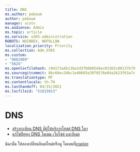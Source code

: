 ```yaml
---
title: DNS
ms.author: pebaum
author: pebaum
manager: scotv
ms.audience: Admin
ms.topic: article
ms.service: o365-administration
ROBOTS: NOINDEX, NOFOLLOW
localization_priority: Priority
ms.collection: Adm_O365
ms.custom:
- "9002909"
- "5625"
ms.openlocfilehash: c94173a4b13be2d3fb0b05d4ec03365c00137b79
ms.sourcegitcommit: 8bc60ec34bc1e40685e3976576e04a2623f63a7c
ms.translationtype: MT
ms.contentlocale: th-TH
ms.lasthandoff: 04/15/2021
ms.locfileid: "51815013"
---
```

# <a name="dns"></a>DNS

- [สร้างระเบียน DNS ที่ผู้ให้บริการโฮสต์ DNS ใดๆ](https://docs.microsoft.com/microsoft-365/admin/get-help-with-domains/create-dns-records-at-any-dns-hosting-provider?view=o365-worldwide)
- [แก้ไขปัญหา DNS โดเมน เว็บไซต์ และอีเมล](https://docs.microsoft.com/microsoft-365/admin/get-help-with-domains/find-and-fix-issues?view=o365-worldwide)

มิฉะนั้น ให้ลองเปลี่ยนอีเมลใหม่หรือดู โดเมนที่[ถามบ่อย](https://docs.microsoft.com/microsoft-365/admin/setup/domains-faq?view=o365-worldwide)
